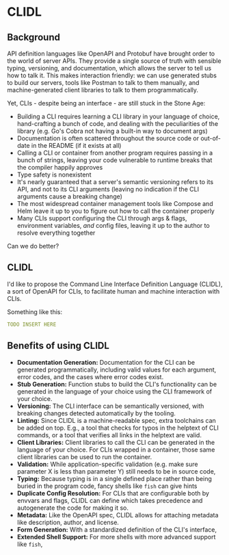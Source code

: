 CLIDL
=====
Background
----------
API definition languages like OpenAPI and Protobuf have brought order to the world of server APIs. They provide a single source of truth with sensible typing, versioning, and documentation, which allows the server to tell us how to talk it. This makes interaction friendly: we can use generated stubs to build our servers, tools like Postman to talk to them manually, and machine-generated client libraries to talk to them programmatically.

Yet, CLIs - despite being an interface - are still stuck in the Stone Age:

- Building a CLI requires learning a CLI library in your language of choice, hand-crafting a bunch of code, and dealing with the peculiarities of the library (e.g. Go's Cobra not having a built-in way to document args)
- Documentation is often scattered throughout the source code or out-of-date in the README (if it exists at all)
- Calling a CLI or container from another program requires passing in a bunch of strings, leaving your code vulnerable to runtime breaks that the compiler happily approves
- Type safety is nonexistent
- It's nearly guaranteed that a server's semantic versioning refers to its API, and not to its CLI arguments (leaving no indication if the CLI arguments cause a breaking change)
- The most widespread container management tools like Compose and Helm leave it up to you to figure out how to call the container properly
- Many CLIs support configuring the CLI through args & flags, environment variables, _and_ config files, leaving it up to the author to resolve everything together

Can we do better?

CLIDL
-----
I'd like to propose the Command Line Interface Definition Language (CLIDL), a sort of OpenAPI for CLIs, to facilitate human and machine interaction with CLIs.

Something like this:

```yaml
TODO INSERT HERE
```

Benefits of using CLIDL
-----------------------

- **Documentation Generation:** Documentation for the CLI can be generated programmatically, including valid values for each argument, error codes, and the cases where error codes exist.
- **Stub Generation:** Function stubs to build the CLI's functionality can be generated in the language of your choice using the CLI framework of your choice.
- **Versioning:** The CLI interface can be semantically versioned, with breaking changes detected automatically by the tooling.
- **Linting:** Since CLIDL is a machine-readable spec, extra toolchains can be added on top. E.g., a tool that checks for typos in the helptext of CLI commands, or a tool that verifies all links in the helptext are valid.
- **Client Libraries:** Client libraries to call the CLI can be generated in the language of your choice. For CLIs wrapped in a container, those same client libraries can be used to run the container.
- **Validation:** While application-specific validation (e.g. make sure parameter X is less than parameter Y) still needs to be in source code, 
- **Typing:** Because typing is in a single defined place rather than being buried in the program code, fancy shells like `fish` can give hints 
- **Duplicate Config Resolution:** For CLIs that are configurable both by envvars and flags, CLIDL can define which takes precedence and autogenerate the code for making it so.
- **Metadata:** Like the OpenAPI spec, CLIDL allows for attaching metadata like description, author, and license.
- **Form Generation:** With a standardized definition of the CLI's interface, 
- **Extended Shell Support:** For more shells with more advanced support like `fish`, 
